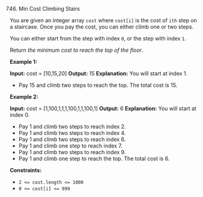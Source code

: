 
746.  Min Cost Climbing Stairs



You are given an integer array  `cost`  where  `cost[i]`  is the cost of  `ith`  step on a staircase. Once you pay the cost, you can either climb one or two steps.

You can either start from the step with index  `0`, or the step with index  `1`.

Return  _the minimum cost to reach the top of the floor_.

**Example 1:**

**Input:** cost = [10,15,20]
**Output:** 15
**Explanation:** You will start at index 1.
- Pay 15 and climb two steps to reach the top.
The total cost is 15.

**Example 2:**

**Input:** cost = [1,100,1,1,1,100,1,1,100,1]
**Output:** 6
**Explanation:** You will start at index 0.
- Pay 1 and climb two steps to reach index 2.
- Pay 1 and climb two steps to reach index 4.
- Pay 1 and climb two steps to reach index 6.
- Pay 1 and climb one step to reach index 7.
- Pay 1 and climb two steps to reach index 9.
- Pay 1 and climb one step to reach the top.
The total cost is 6.

**Constraints:**

-   `2 <= cost.length <= 1000`
-   `0 <= cost[i] <= 999`